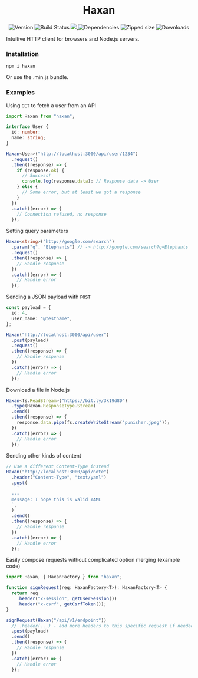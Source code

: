 <h1 align="center">Haxan</h1>

<p align="center">
  <img src="https://badge.fury.io/js/haxan.svg" alt="Version">
  <img src="https://github.com/marvin-j97/haxan/workflows/Node.js%20CI/badge.svg" alt="Build Status">
  <a href="https://codecov.io/gh/marvin-j97/haxan">
    <img src="https://codecov.io/gh/marvin-j97/haxan/branch/dev/graph/badge.svg?token=HG18ZHO57K"/>
  </a>
  <img src="https://img.shields.io/david/dotvirus/haxan" alt="Dependencies">
  <img src="https://img.shields.io/bundlephobia/minzip/haxan" alt="Zipped size">
  <img src="https://img.shields.io/npm/dw/haxan" alt="Downloads">
</p>

Intuitive HTTP client for browsers and Node.js servers.

### Installation

```
npm i haxan
```

Or use the .min.js bundle.

### Examples

Using `GET` to fetch a user from an API

```typescript
import Haxan from "haxan";

interface User {
  id: number;
  name: string;
}

Haxan<User>("http://localhost:3000/api/user/1234")
  .request()
  .then((response) => {
    if (response.ok) {
      // Success!
      console.log(response.data); // Response data -> User
    } else {
      // Some error, but at least we got a response
    }
  })
  .catch((error) => {
    // Connection refused, no response
  });
```

Setting query parameters

```typescript
Haxan<string>("http://google.com/search")
  .param("q", "Elephants") // -> http://google.com/search?q=Elephants
  .request()
  .then((response) => {
    // Handle response
  })
  .catch((error) => {
    // Handle error
  });
```

Sending a JSON payload with `POST`

```typescript
const payload = {
  id: 4,
  user_name: "@testname",
};

Haxan("http://localhost:3000/api/user")
  .post(payload)
  .request()
  .then((response) => {
    // Handle response
  })
  .catch((error) => {
    // Handle error
  });
```

Download a file in Node.js

```typescript
Haxan<fs.ReadStream>("https://bit.ly/3k19d8D")
  .type(Haxan.ResponseType.Stream)
  .send()
  .then((response) => {
    response.data.pipe(fs.createWriteStream("punisher.jpeg"));
  })
  .catch((error) => {
    // Handle error
  });
```

Sending other kinds of content

```typescript
// Use a different Content-Type instead
Haxan("http://localhost:3000/api/note")
  .header("Content-Type", "text/yaml")
  .post(
    `
  ---
  message: I hope this is valid YAML
  `,
  )
  .send()
  .then((response) => {
    // Handle response
  })
  .catch((error) => {
    // Handle error
  });
```

Easily compose requests without complicated option merging (example code)

```typescript
import Haxan, { HaxanFactory } from "haxan";

function signRequest(req: HaxanFactory<T>): HaxanFactory<T> {
  return req
    .header("x-session", getUserSession())
    .header("x-csrf", getCsrfToken());
}

signRequest(Haxan("/api/v1/endpoint"))
  // .header(...) - add more headers to this specific request if needed
  .post(payload)
  .send()
  .then((response) => {
    // Handle response
  })
  .catch((error) => {
    // Handle error
  });
```
